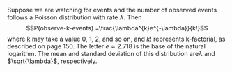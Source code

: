 Suppose we are watching for events and the number of observed events follows a Poisson distribution
with rate $\lambda$. Then
$$P(observe-k-events) =\frac{\lambda^{k}e^{-\lambda}}{k!}$$
where k may take a value 0, 1, 2, and so on, and $k!$ represents k-factorial, as described on page 150. The letter $e\approx2.718$ is the base of the natural logarithm. The mean and standard deviation of this distribution are$\lambda$ and $\sqrt{\lambda}$, respectively.